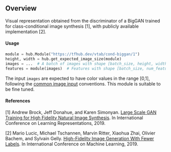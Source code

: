 ## Overview
Visual representation obtained from the discriminator of a BigGAN trained
for class-conditional image synthesis [1], with publicly available
implementation [2].

#### Usage

```python
module = hub.Module("https://tfhub.dev/vtab/cond-biggan/1")
height, width = hub.get_expected_image_size(module)
images = ...  # A batch of images with shape [batch_size, height, width, 3].
features = module(images)  # Features with shape [batch_size, num_features].
```

The input `images` are expected to have color values in the range [0,1], following
the [common image input](https://www.tensorflow.org/hub/common_signatures/images#input) conventions.
This module is suitable to be fine tuned.

#### References
[1] Andrew Brock, Jeff Donahue, and Karen Simonyan.
[Large Scale GAN Training for High Fidelity Natural Image Synthesis](https://openreview.net/forum?id=B1xsqj09Fm).
In International Conference on Learning Representations, 2019.

[2] Mario Lucic, Michael Tschannen, Marvin Ritter, Xiaohua Zhai, Olivier Bachem, and Sylvain Gelly.
[High-Fidelity Image Generation With Fewer Labels](http://proceedings.mlr.press/v97/lucic19a/lucic19a.pdf).
In International Conference on Machine Learning, 2019.